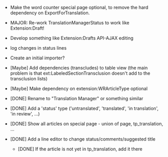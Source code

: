 - Make the word counter special page optional, to remove the hard dependency on ExportForTranslation.
- MAJOR: Re-work TranslationManagerStatus to work like Extension:Draft!
- Develop something like Extension:Drafts API-AJAX editing
- log changes in status lines
- Create an initial importer?
- [Maybe] Add dependencies (transcludes) to table view (the main problem is that ext:LabeledSectionTransclusion doesn't add to the transclusion lists)
- [Maybe] Make dependency on extension:WRArticleType optional

- [DONE] Rename to "Translation Manager" or something similar
- [DONE] Add a 'status' type ('untranslated', 'translated', 'in translation', 'in review', ...)
- [DONE] Show all articles on special page - union of page, tp_translation, ...
- [DONE] Add a line editor to change status/comments/suggested title
    - [DONE] If the article is not yet in tp_translation, add it there
